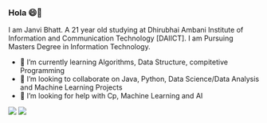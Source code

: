 ### Hola 😄👋

<!--
**bhatt-j/bhatt-j** is a ✨ _special_ ✨ repository because its `README.md` (this file) appears on your GitHub profile.

Here are some ideas to get you started:

- 🔭 I’m currently working on ...
- 🌱 I’m currently learning ...
- 👯 I’m looking to collaborate on ...
- 🤔 I’m looking for help with ...
- 💬 Ask me about ...
- 📫 How to reach me: ...
- 😄 Pronouns: ...
- ⚡ Fun fact: ...
-->

I am Janvi Bhatt. A 21 year old studying at Dhirubhai Ambani Institute of Information and Communication Technology [DAIICT]. I am Pursuing Masters Degree in Information Technology.

- 🌱 I’m currently learning Algorithms, Data Structure, compitetive Programming
- 👯 I’m looking to collaborate on Java, Python, Data Science/Data Analysis and Machine Learning Projects
- 🤔 I’m looking for help with Cp, Machine Learning and AI

<img src = "https://github-readme-stats.vercel.app/api?username=bhatt-j&&show_icons=true&title_color=ffffff&icon_color=bb2acf&text_color=daf7dc&bg_color=151515">
<img src = "https://media.tenor.com/images/7db4eaa3e47272c8e58ee018fc390b7d/tenor.gif">

<!--<img src = "https://camo.githubusercontent.com/7018777cd031c1a5ba760566df83dd51d90790b2a5d9db7389f6b2ffab0d3b21/68747470733a2f2f6769746875622d726561646d652d73747265616b2d73746174732e6865726f6b756170702e636f6d2f3f757365723d73756d626131303126">-->

